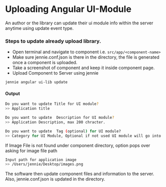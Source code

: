 # Uploading Angular UI-Module

An author or the library can update their ui module info within the server anytime using update event type.

### Steps to update already upload library.

- Open terminal and navigate to component i.e. `src/app/<component-name>`
- Make sure jennie.conf.json is there in the directory, the file is generated once a component is uploaded.
- Take a screenshot of component and keep it inside component page.
- Upload Component to Server using jennie

```bash
jennie angular ui-lib update
```

#### Output 

```bash
Do you want to update Title for UI module?
>> Application title 

Do you want to update  Description for UI module?
>> Application Description, max 200 chracter. 

Do you want to update  Tag (optional) for UI module?
>> Category for UI Module, Optional if not used UI module will go into Others 
```
 
If Image File is not found under component directory, option pops over asking for image file path

```bash
Input path for application image
>> /Users/jennie/Desktop/images.png
```

The software then update component files and information to the server.
Also, jennie.conf.json is updated in the directory.